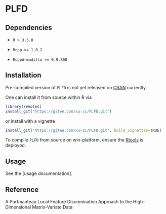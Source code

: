 # PLFD

## Dependencies

* `R > 3.5.0`

* `Rcpp >= 1.0.2`

* `RcppArmadillo >= 0.9.800`

## Installation

Pre-compiled version of `PLFD` is not yet released on [CRAN](https://cran.r-project.org/) currently. 

One can install it from source within R via

```R
library(remotes)
install_git("https://gitee.com/xu-zc/PLFD.git")
```
or install with a vignette 
```R
install_git("https://gitee.com/xu-zc/PLFD.git", build_vignettes=TRUE)
```

To compile `PLFD` from source on win-platform, ensure the [Rtools](https://cran.r-project.org/) is deployed.

## Usage

See the [usage documentation].

## Reference

A Portmanteau Local Feature Discrimination Approach to the High-Dimensional Matrix-Variate Data
